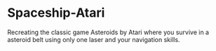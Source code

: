 # Spaceship-Atari
Recreating the classic game Asteroids by Atari where you survive in a asteroid belt using only one laser and your navigation skills.
